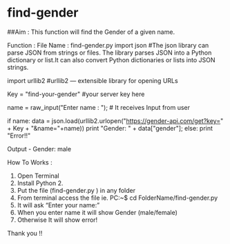 # find-gender

##Aim : This function will find the Gender of a given name.

Function :  File Name : find-gender.py
import json 
	#The json library can parse JSON from strings or files. The library parses JSON into a 	Python dictionary or list.It can also convert Python dictionaries or lists into JSON strings.

import urllib2
	#urllib2 — extensible library for opening URLs

Key = "find-your-gender"
	#your server key here

name = raw_input("Enter name : ");
	# It receives Input from user

if name:
    data = json.load(urllib2.urlopen("https://gender-api.com/get?key=" + Key + "&name="+name))
    print "Gender: " + data["gender"];
else:
    print "Error!!"

Output - Gender: male

How To Works :
1. Open Terminal
2. Install Python 2.
3. Put the file (find-gender.py ) in any folder
4. From terminal access the file ie. PC:~$  cd FolderName/find-gender.py
5. It will ask “Enter your name:”
6. When you enter name it will show Gender (male/female)
7. Otherwise It will show error!


Thank you !!
